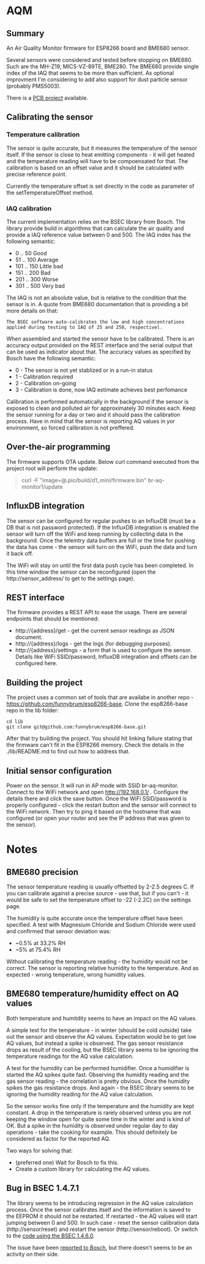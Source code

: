 # AQM
## Summary

An Air Quality Monitor firmware for ESP8266 board and BME680 sensor.

Several sensors were considered and tested before stopping on BME680. Such are the MH-Z19, MICS-VZ-89TE, BME280. The BME680 provide single index of the IAQ that seems to be more than sufficient. As optional improvment I'm considering to add also support for dust particle sensor (probably PMS5003).

There is a [PCB project](https://easyeda.com/funnybrum/IAQ_Board) available.

## Calibrating the sensor

### Temperature calibration

The sensor is quite accurate, but it measures the temperature of the sensor itself. If the sensor is close to heat emitting components - it will get heated and the temperature reading will have to be compoensated for that. The calibration is based on an offset value and it should be calculated with precise reference point.

Currently the temperature offset is set directly in the code as parameter of the setTemperatureOffset method.

### IAQ calibration

The current implementation relies on the BSEC library from Bosch. The library provide build in algorithms that can calculate the air quality and provide a IAQ reference value between 0 and 500. The IAQ index has the following semantic:
* 0 .. 50 Good
* 51 .. 100 Average
* 101 .. 150 Little bad
* 151 .. 200 Bad
* 201 .. 300 Worse
* 301 .. 500 Very bad

The IAQ is not an absolute value, but is relative to the condition that the sensor is in. A quote from BME680 documentation that is providing a bit more details on that:

```
The BSEC software auto-calibrates the low and high concentrations applied during testing to IAQ of 25 and 250, respectivel.
```

When assembled and started the sensor have to be calibrated. There is an accuracy output provided on the REST interface and the serial output that can be used as indicator about that. The accuracy values as specified by Bosch have the following semantic:
* 0 - The sensor is not yet stablized or in a run-in status
* 1 - Calibration required
* 2 - Calibration on-going
* 3 - Calibration is done, now IAQ estimate achieves best perfomance

Calibration is performed automatically in the background if the sensor is exposed to clean and polluted air for approximately 30 minutes each. Keep the sensor running for a day or two and it should pass the calibration process. Have in mind that the sensor is reporting AQ values in yor environment, so forced calibration is not preffered.

## Over-the-air programming

The firmware supports OTA update. Below curl command executed from the project root will perform the update:
> curl -F "image=@.pio/build/d1_mini/firmware.bin" br-aq-monitor1/update

## InfluxDB integration

The sensor can be configured for regular pushes to an InfluxDB (must be a DB that is not password protected). If the InfluxDB integration is enabled the sensor will turn off the WiFi and keep running by collecting data in the background. Once the telemtry data buffers are full or the time for pushing the data has come - the sensor will turn on the WiFi, push the data and turn it back off.

The WiFi will stay on until the first data push cycle has been completed. In this time window the sensor can be reconfigured (open the http://sensor_address/ to get to the settings page). 

## REST interface

The firmware provides a REST API to ease the usage. There are several endpoints that should be mentioned:

* http://{address}/get - get the current sensor readings as JSON document.
* http://{address}/logs - get the logs (for debugging purposes).
* http://{address}/settings - a form that is used to configure the sensor. Details like WiFi SSID/password, InfluxDB integration and offsets can be configured here.

## Building the project

The project uses a common set of tools that are availabe in another repo - https://github.com/funnybrum/esp8266-base. Clone the esp8266-base repo in the lib folder:

```
cd lib
git clone git@github.com:funnybrum/esp8266-base.git
```

After that try building the project. You should hit linking failure stating that the firmware can't fit in the ESP8266 memory. Check the details in the ./lib/README.md to find out how to address that.

## Initial sensor configuration

Power on the sensor. It will run in AP mode with SSID br-aq-monitor. Connect to the WiFi network and open http://192.168.0.1/ . Configure the details there and click the save button. Once the WiFi SSID/password is properly configured - click the restart button and the sensor will connect to the WiFi network. Then try to ping it based on the hostname that was configured (or open your router and see the IP address that was given to the sensor).

# Notes

## BME680 precision

The sensor temperature reading is usually offsetted by 2-2.5 degrees C. If you can calibrate against a precise source - use that, but if you can't - it would be safe to set the temperature offset to -22 (-2.2C) on the settings page.

The humidity is quite accurate once the temperature offset have been specified. A test with Magnesium Chloride and Sodium Chloride were used and confirmed that sensor deviation was:
* ~0.5% at 33.2% RH
* ~5% at 75.4% RH

Without calibrating the temperature reading - the humidity would not be correct. The sensor is reporting relative humidity to the temperature. And as expected - wrong temperature, wrong humidity values.

## BME680 temperature/humidity effect on AQ values

Both temperature and humitdity seems to have an impact on the AQ values.

A simple test for the temperature - in winter (should be cold outside) take out the sensor and observe the AQ values. Expectation would be to get low AQ values, but instead a spike is observed. The gas sensor resistance drops as result of the cooling, but the BSEC library seems to be ignoring the temperature readings for the AQ value calculation.

A test for the humidity can be performed humidifier. Once a humidifier is started the AQ spikes quite fast. Observing the humidity reading and the gas sensor reading - the correlation is pretty obvious. Once the humidity spikes the gas resistance drops. And again - the BSEC library seems to be ignoring the humidity reading for the AQ value calculation.

So the sensor works fine only if the temperature and the humidity are kept constant. A drop in the temperature is rarely observed unless you are not keeping the window open for quite some time in the winter and is kind of OK. But a spike in the humidity is observed under regular day to day operations - take the cooking for example. This should definitely be considered as factor for the reported AQ.

Two ways for solving that:
* (preferred one) Wait for Bosch to fix this.
* Create a custom library for calculating the AQ values.

## Bug in BSEC 1.4.7.1
The library seems to be introducing regression in the AQ value calculation process. Once the sensor calibrates itself and the information is saved to the EEPROM it should not be restarted. If restarted - the AQ values will start jumping between 0 and 500. In such case - reset the sensor calibration data (http://sensor/reset) and restart the sensor (http://sensor/reboot). Or switch to the [code using the BSEC 1.4.6.0](https://github.com/funnybrum/AQM/tree/downgrade_bsec_to_1_4_6_0).

The issue have been [reported to Bosch](https://github.com/BoschSensortec/BSEC-Arduino-library/issues/38), but there doesn't seems to be an activity on their side.
